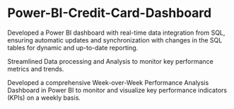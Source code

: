# Power-BI-Credit-Card-Dashboard

Developed a Power BI dashboard with real-time data integration from SQL, ensuring automatic updates and synchronization with changes in the SQL tables for dynamic and up-to-date reporting.

Streamlined Data processing and Analysis to monitor key performance metrics and trends. 

Developed a comprehensive Week-over-Week Performance Analysis Dashboard in Power BI to monitor and visualize key performance indicators (KPIs) on a weekly basis.
